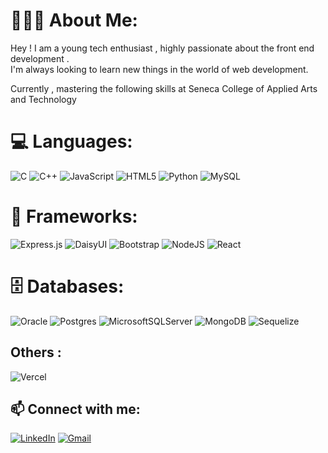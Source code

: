 # 🙋🏻‍♂️ About Me:
Hey ! I am a young tech enthusiast , highly passionate about the front end development .<br>I'm always looking to learn new things in the world of web development. 

Currently , mastering the following skills at Seneca College of Applied Arts and Technology


# 💻 Languages:
   ![C](https://img.shields.io/badge/c-%2300599C.svg?style=for-the-badge&logo=c&logoColor=white) ![C++](https://img.shields.io/badge/c++-%2300599C.svg?style=for-the-badge&logo=c%2B%2B&logoColor=white) ![JavaScript](https://img.shields.io/badge/javascript-%23323330.svg?style=for-the-badge&logo=javascript&logoColor=%23F7DF1E) ![HTML5](https://img.shields.io/badge/html5-%23E34F26.svg?style=for-the-badge&logo=html5&logoColor=white) ![Python](https://img.shields.io/badge/python-3670A0?style=for-the-badge&logo=python&logoColor=ffdd54) ![MySQL](https://img.shields.io/badge/mysql-4479A1.svg?style=for-the-badge&logo=mysql&logoColor=white)

# 🚀 Frameworks:
![Express.js](https://img.shields.io/badge/express.js-%23404d59.svg?style=for-the-badge&logo=express&logoColor=%2361DAFB) ![DaisyUI](https://img.shields.io/badge/daisyui-5A0EF8?style=for-the-badge&logo=daisyui&logoColor=white) ![Bootstrap](https://img.shields.io/badge/bootstrap-%238511FA.svg?style=for-the-badge&logo=bootstrap&logoColor=white) ![NodeJS](https://img.shields.io/badge/node.js-6DA55F?style=for-the-badge&logo=node.js&logoColor=white) ![React](https://img.shields.io/badge/react-%2320232a.svg?style=for-the-badge&logo=react&logoColor=%2361DAFB)


# 🗄️ Databases: 
![Oracle](https://img.shields.io/badge/Oracle-F80000?style=for-the-badge&logo=oracle&logoColor=white)   ![Postgres](https://img.shields.io/badge/postgres-%23316192.svg?style=for-the-badge&logo=postgresql&logoColor=white) ![MicrosoftSQLServer](https://img.shields.io/badge/Microsoft%20SQL%20Server-CC2927?style=for-the-badge&logo=microsoft%20sql%20server&logoColor=white) ![MongoDB](https://img.shields.io/badge/MongoDB-%234ea94b.svg?style=for-the-badge&logo=mongodb&logoColor=white)  ![Sequelize](https://img.shields.io/badge/Sequelize-52B0E7?style=for-the-badge&logo=Sequelize&logoColor=white)

## Others : 
![Vercel](https://img.shields.io/badge/vercel-%23000000.svg?style=for-the-badge&logo=vercel&logoColor=white)

## 📫 Connect with me:
[![LinkedIn](https://img.shields.io/badge/LinkedIn-%230077B5.svg?logo=linkedin&logoColor=white)](https://linkedin.com/in/prabhjot-singh-a8aa7132b) 
[![Gmail](https://img.shields.io/badge/Gmail-D14836?logo=gmail&logoColor=white)](mailto:prabhjotghuman1112003@gmail.com)




